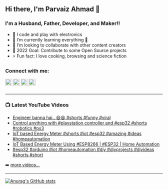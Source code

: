 ## Hi there, I'm Parvaiz Ahmad 👋 

### I'm a Husband, Father, Developer, and Maker!!

- 🔭 I code and play with electronics
- 🌱 I’m currently learning everything 🤣
- 👯 I’m looking to collaborate with other content creators
- 🥅 2022 Goal: Contribute to some Open Source projects
- ⚡ Fun fact: I love cooking, browsing and science fiction

### Connect with me:

[<img align="left" alt="ParvaizAhmad | YouTube" width="22px" src="https://cdn.jsdelivr.net/npm/simple-icons@v3/icons/youtube.svg" />][youtube]
[<img align="left" alt="ParvaizAhmad | Twitter" width="22px" src="https://cdn.jsdelivr.net/npm/simple-icons@v3/icons/twitter.svg" />][twitter]
[<img align="left" alt="ParvaizAhmad | LinkedIn" width="22px" src="https://cdn.jsdelivr.net/npm/simple-icons@v3/icons/linkedin.svg" />][linkedin]
[<img align="left" alt="ParvaizAhmad | Instagram" width="22px" src="https://cdn.jsdelivr.net/npm/simple-icons@v3/icons/instagram.svg" />][instagram]

<br />
<br />

---

### 📺 Latest YouTube Videos

<!-- YOUTUBE:START -->
- [Engineer banna hai.. 😆😆 #shorts #funny #viral](https://www.youtube.com/watch?v=AElu8w66BHE)
- [Control anything with #playstation controller and #esp32 #shorts #robotics #ps3](https://www.youtube.com/watch?v=SXcs80XEhDA)
- [IoT based Energy Meter #shorts #iot #esp32 #amazing  #ideas #homeautomation](https://www.youtube.com/watch?v=epzNflHcmi4)
- [IoT Based Energy Meter Using #ESP8266 | #ESP32 | Home Automation](https://www.youtube.com/watch?v=zUN4rn9duQ0)
- [#esp32 #arduino #iot #homeautomation #diy #diyprojects #diyideas #shorts #short](https://www.youtube.com/watch?v=Kp0FZ0LDJEI)
<!-- YOUTUBE:END -->

➡️ [more videos...](https://youtube.com/parvaizahmadofficial)

---

[![Anurag's GitHub stats](https://github-readme-stats.vercel.app/api?username=parvaizahmad&show_icons=true&theme=buefy)](https://github.com/anuraghazra/github-readme-stats)


[twitter]: https://twitter.com/parvaizsaabri
[youtube]:https://www.youtube.com/parvaizahmadofficial
[instagram]: https://instagram.com/parvaizahmadsabri
[linkedin]: https://linkedin.com/in//parvaizahmad
